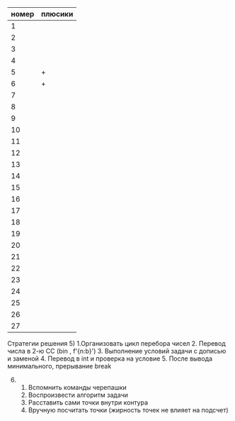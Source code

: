 | номер | плюсики |
| ------ | ------ |
| 1 |  |
| 2 |  |
| 3 |  |
| 4 |  |
| 5 | + |
| 6 | + |
| 7 |  |
| 8 |  |
| 9 |  |
| 10 |  |
| 11 |  |
| 12 |  |
| 13 |  |
| 14 |  |
| 15 |  |
| 16 |  |
| 17 |  |
| 18 |  |
| 19 |  |
| 20 |  |
| 21 |  |
| 22 |  |
| 23 |  |
| 24 |  |
| 25 |  |
| 26 |  |
| 27 |  |

Стратегии решения
5) 1.Организовать цикл перебора чисел
   2. Перевод числа в 2-ю СС (bin , f'{n:b}')
   3. Выполнение условий задачи с дописью и заменой
   4. Перевод в int и проверка на условие
   5. После вывода минимального, прерывание break

6) 1. Вспомнить команды черепашки
   2. Воспроизвести алгоритм задачи
   3. Расставить сами точки внутри контура
   4. Вручную посчитать точки (жирность точек не влияет на подсчет)

